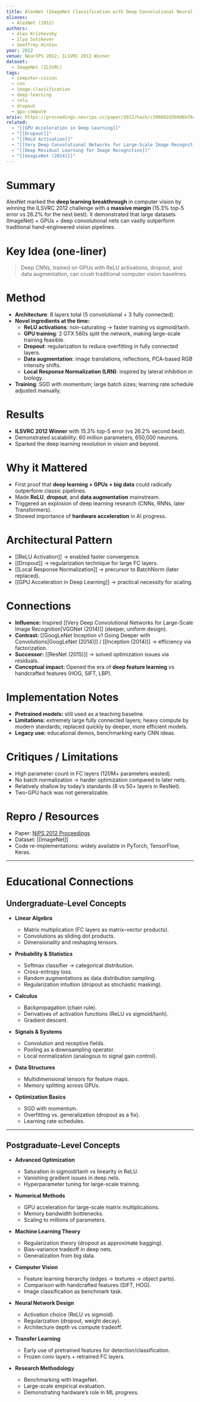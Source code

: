 ```yaml
---
title: AlexNet (ImageNet Classification with Deep Convolutional Neural Networks)
aliases:
  - AlexNet (2012)
authors:
  - Alex Krizhevsky
  - Ilya Sutskever
  - Geoffrey Hinton
year: 2012
venue: NeurIPS 2012; ILSVRC 2012 Winner
dataset:
  - ImageNet (ILSVRC)
tags:
  - computer-vision
  - cnn
  - image-classification
  - deep-learning
  - relu
  - dropout
  - gpu-compute
arxiv: https://proceedings.neurips.cc/paper/2012/hash/c399862d3b9d6b76c8436e924a68c45b-Abstract.html
related:
  - "[[GPU Acceleration in Deep Learning]]"
  - "[[Dropout]]"
  - "[[ReLU Activation]]"
  - "[[Very Deep Convolutional Networks for Large-Scale Image Recognition|VGGNet (2014)]]"
  - "[[Deep Residual Learning for Image Recognition]]"
  - "[[GoogLeNet (2014)]]"
---
```


# Summary
AlexNet marked the **deep learning breakthrough** in computer vision by winning the ILSVRC 2012 challenge with a **massive margin** (15.3% top-5 error vs 26.2% for the next best). It demonstrated that large datasets (ImageNet) + GPUs + deep convolutional nets can vastly outperform traditional hand-engineered vision pipelines.

# Key Idea (one-liner)
> Deep CNNs, trained on GPUs with ReLU activations, dropout, and data augmentation, can crush traditional computer vision baselines.

# Method
- **Architecture**: 8 layers total (5 convolutional + 3 fully connected).
- **Novel ingredients at the time:**
  - **ReLU activations**: non-saturating → faster training vs sigmoid/tanh.
  - **GPU training**: 2 GTX 580s split the network, making large-scale training feasible.
  - **Dropout**: regularization to reduce overfitting in fully connected layers.
  - **Data augmentation**: image translations, reflections, PCA-based RGB intensity shifts.
  - **Local Response Normalization (LRN)**: inspired by lateral inhibition in biology.
- **Training**: SGD with momentum; large batch sizes; learning rate schedule adjusted manually.

# Results
- **ILSVRC 2012 Winner** with 15.3% top-5 error (vs 26.2% second best).
- Demonstrated scalability: 60 million parameters, 650,000 neurons.
- Sparked the deep learning revolution in vision and beyond.

# Why it Mattered
- First proof that **deep learning + GPUs + big data** could radically outperform classic pipelines.
- Made **ReLU**, **dropout**, and **data augmentation** mainstream.
- Triggered an explosion of deep learning research (CNNs, RNNs, later Transformers).
- Showed importance of **hardware acceleration** in AI progress.

# Architectural Pattern
- [[ReLU Activation]] → enabled faster convergence.
- [[Dropout]] → regularization technique for large FC layers.
- [[Local Response Normalization]] → precursor to BatchNorm (later replaced).
- [[GPU Acceleration in Deep Learning]] → practical necessity for scaling.

# Connections
- **Influence:** Inspired [[Very Deep Convolutional Networks for Large-Scale Image Recognition|VGGNet (2014)]] (deeper, uniform design).
- **Contrast:** [[GoogLeNet Inception v1 Going Deeper with Convolutions|GoogLeNet (2014)]] / [[Inception (2014)]] → efficiency via factorization.
- **Successor:** [[ResNet (2015)]] → solved optimization issues via residuals.
- **Conceptual impact:** Opened the era of **deep feature learning** vs handcrafted features (HOG, SIFT, LBP).

# Implementation Notes
- **Pretrained models:** still used as a teaching baseline.
- **Limitations:** extremely large fully connected layers; heavy compute by modern standards; replaced quickly by deeper, more efficient models.
- **Legacy use:** educational demos, benchmarking early CNN ideas.

# Critiques / Limitations
- High parameter count in FC layers (120M+ parameters wasted).
- No batch normalization → harder optimization compared to later nets.
- Relatively shallow by today’s standards (8 vs 50+ layers in ResNet).
- Two-GPU hack was not generalizable.

# Repro / Resources
- Paper: [NIPS 2012 Proceedings](https://proceedings.neurips.cc/paper/2012/hash/c399862d3b9d6b76c8436e924a68c45b-Abstract.html)
- Dataset: [[ImageNet]]
- Code re-implementations: widely available in PyTorch, TensorFlow, Keras.

---

# Educational Connections

## Undergraduate-Level Concepts

- **Linear Algebra**
  - Matrix multiplication (FC layers as matrix–vector products).
  - Convolutions as sliding dot products.
  - Dimensionality and reshaping tensors.

- **Probability & Statistics**
  - Softmax classifier → categorical distribution.
  - Cross-entropy loss.
  - Random augmentations as data distribution sampling.
  - Regularization intuition (dropout as stochastic masking).

- **Calculus**
  - Backpropagation (chain rule).
  - Derivatives of activation functions (ReLU vs sigmoid/tanh).
  - Gradient descent.

- **Signals & Systems**
  - Convolution and receptive fields.
  - Pooling as a downsampling operator.
  - Local normalization (analogous to signal gain control).

- **Data Structures**
  - Multidimensional tensors for feature maps.
  - Memory splitting across GPUs.

- **Optimization Basics**
  - SGD with momentum.
  - Overfitting vs. generalization (dropout as a fix).
  - Learning rate schedules.

---

## Postgraduate-Level Concepts

- **Advanced Optimization**
  - Saturation in sigmoid/tanh vs linearity in ReLU.
  - Vanishing gradient issues in deep nets.
  - Hyperparameter tuning for large-scale training.

- **Numerical Methods**
  - GPU acceleration for large-scale matrix multiplications.
  - Memory bandwidth bottlenecks.
  - Scaling to millions of parameters.

- **Machine Learning Theory**
  - Regularization theory (dropout as approximate bagging).
  - Bias–variance tradeoff in deep nets.
  - Generalization from big data.

- **Computer Vision**
  - Feature learning hierarchy (edges → textures → object parts).
  - Comparison with handcrafted features (SIFT, HOG).
  - Image classification as benchmark task.

- **Neural Network Design**
  - Activation choice (ReLU vs sigmoid).
  - Regularization (dropout, weight decay).
  - Architecture depth vs compute tradeoff.

- **Transfer Learning**
  - Early use of pretrained features for detection/classification.
  - Frozen conv layers + retrained FC layers.

- **Research Methodology**
  - Benchmarking with ImageNet.
  - Large-scale empirical evaluation.
  - Demonstrating hardware’s role in ML progress.
